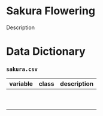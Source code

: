 # Sakura Flowering

Description



# Data Dictionary

### `sakura.csv`

| variable | class | description |
| :------- | :---- | :---------- |
|          |       |             |
|          |       |             |
|          |       |             |
|          |       |             |
|          |       |             |
|          |       |             |
|          |       |             |
|          |       |             |
|          |       |             |